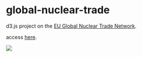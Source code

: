 # global-nuclear-trade

d3.js project on the [EU Global Nuclear Trade Network]([url](https://data.jrc.ec.europa.eu/dataset/f5c1233a-27df-4a2c-b48c-1c4a24590025)).

access [here](https://yzse.github.io/nuclear-d3-js/).

![](https://media.giphy.com/media/xM8JVtLuzFDnQiFfcG/giphy.gif)
